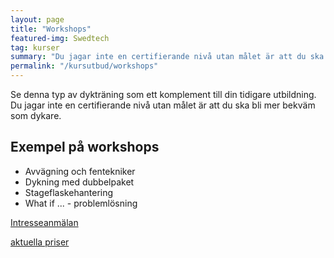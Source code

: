 ```yaml
---
layout: page
title: "Workshops"
featured-img: Swedtech
tag: kurser
summary: "Du jagar inte en certifierande nivå utan målet är att du ska bli mer bekväm som dykare."
permalink: "/kursutbud/workshops"
---
```


Se denna typ av dykträning som ett komplement till din tidigare utbildning. Du jagar inte en certifierande nivå utan målet är att du ska bli mer bekväm som dykare.

## Exempel på workshops

* Avvägning och fentekniker
* Dykning med dubbelpaket
* Stageflaskehantering
* What if ... - problemlösning


[Intresseanmälan](/contact)

[aktuella priser](/kursutbud/priser)
